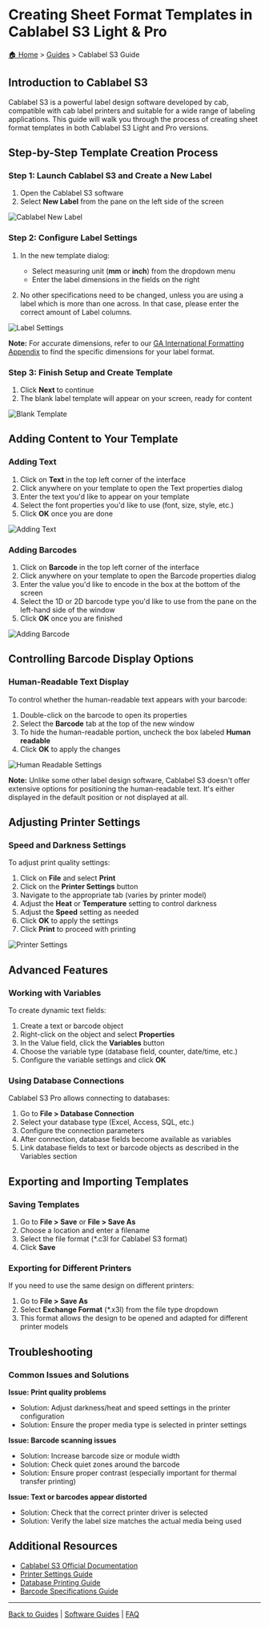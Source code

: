 # Creating Sheet Format Templates in Cablabel S3 Light & Pro

[🏠 Home](../index.md) > [Guides](./index.md) > Cablabel S3 Guide

## Introduction to Cablabel S3

Cablabel S3 is a powerful label design software developed by cab, compatible with cab label printers and suitable for a wide range of labeling applications. This guide will walk you through the process of creating sheet format templates in both Cablabel S3 Light and Pro versions.

## Step-by-Step Template Creation Process

### Step 1: Launch Cablabel S3 and Create a New Label

1. Open the Cablabel S3 software
2. Select **New Label** from the pane on the left side of the screen

![Cablabel New Label](../Resources/images/cablabel-new-label.png)

### Step 2: Configure Label Settings

1. In the new template dialog:
   - Select measuring unit (**mm** or **inch**) from the dropdown menu
   - Enter the label dimensions in the fields on the right
   
2. No other specifications need to be changed, unless you are using a label which is more than one across. In that case, please enter the correct amount of Label columns.

![Label Settings](../Resources/images/cablabel-label-settings.png)

**Note:** For accurate dimensions, refer to our [GA International Formatting Appendix](https://cdn.labtag.com/wp-content/uploads/GA-International-Appendix-EN012020-January-28-2020.pdf) to find the specific dimensions for your label format.

### Step 3: Finish Setup and Create Template

1. Click **Next** to continue
2. The blank label template will appear on your screen, ready for content

![Blank Template](../Resources/images/cablabel-blank-template.png)

## Adding Content to Your Template

### Adding Text

1. Click on **Text** in the top left corner of the interface
2. Click anywhere on your template to open the Text properties dialog
3. Enter the text you'd like to appear on your template
4. Select the font properties you'd like to use (font, size, style, etc.)
5. Click **OK** once you are done

![Adding Text](../Resources/images/cablabel-add-text.png)

### Adding Barcodes

1. Click on **Barcode** in the top left corner of the interface
2. Click anywhere on your template to open the Barcode properties dialog
3. Enter the value you'd like to encode in the box at the bottom of the screen
4. Select the 1D or 2D barcode type you'd like to use from the pane on the left-hand side of the window
5. Click **OK** once you are finished

![Adding Barcode](../Resources/images/cablabel-add-barcode.png)

## Controlling Barcode Display Options

### Human-Readable Text Display

To control whether the human-readable text appears with your barcode:

1. Double-click on the barcode to open its properties
2. Select the **Barcode** tab at the top of the new window
3. To hide the human-readable portion, uncheck the box labeled **Human readable**
4. Click **OK** to apply the changes

![Human Readable Settings](../Resources/images/cablabel-human-readable.png)

**Note:** Unlike some other label design software, Cablabel S3 doesn't offer extensive options for positioning the human-readable text. It's either displayed in the default position or not displayed at all.

## Adjusting Printer Settings

### Speed and Darkness Settings

To adjust print quality settings:

1. Click on **File** and select **Print**
2. Click on the **Printer Settings** button
3. Navigate to the appropriate tab (varies by printer model)
4. Adjust the **Heat** or **Temperature** setting to control darkness
5. Adjust the **Speed** setting as needed
6. Click **OK** to apply the settings
7. Click **Print** to proceed with printing

![Printer Settings](../Resources/images/cablabel-printer-settings.png)

## Advanced Features

### Working with Variables

To create dynamic text fields:

1. Create a text or barcode object
2. Right-click on the object and select **Properties**
3. In the Value field, click the **Variables** button
4. Choose the variable type (database field, counter, date/time, etc.)
5. Configure the variable settings and click **OK**

### Using Database Connections

Cablabel S3 Pro allows connecting to databases:

1. Go to **File > Database Connection**
2. Select your database type (Excel, Access, SQL, etc.)
3. Configure the connection parameters
4. After connection, database fields become available as variables
5. Link database fields to text or barcode objects as described in the Variables section

## Exporting and Importing Templates

### Saving Templates

1. Go to **File > Save** or **File > Save As**
2. Choose a location and enter a filename
3. Select the file format (*.c3l for Cablabel S3 format)
4. Click **Save**

### Exporting for Different Printers

If you need to use the same design on different printers:

1. Go to **File > Save As**
2. Select **Exchange Format** (*.x3l) from the file type dropdown
3. This format allows the design to be opened and adapted for different printer models

## Troubleshooting

### Common Issues and Solutions

**Issue: Print quality problems**
- Solution: Adjust darkness/heat and speed settings in the printer configuration
- Solution: Ensure the proper media type is selected in printer settings

**Issue: Barcode scanning issues**
- Solution: Increase barcode size or module width
- Solution: Check quiet zones around the barcode
- Solution: Ensure proper contrast (especially important for thermal transfer printing)

**Issue: Text or barcodes appear distorted**
- Solution: Check that the correct printer driver is selected
- Solution: Verify the label size matches the actual media being used

## Additional Resources

- [Cablabel S3 Official Documentation](https://www.cab.de/en/marking/software/cablabel-s3/)
- [Printer Settings Guide](./printer-settings.md)
- [Database Printing Guide](./database-printing.md)
- [Barcode Specifications Guide](../Resources/barcode-specifications.md)

---

[Back to Guides](./index.md) | [Software Guides](./software-guides.md) | [FAQ](../Resources/faq.md) 